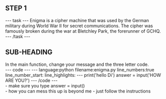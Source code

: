 <h2 class="c-project-heading--task">STEP 1</h2>
--- task ---
Enigma is a cipher machine that was used by the German military during World War II for secret communications. The cipher was famously broken during the war at Bletchley Park, the forerunner of GCHQ.
--- /task ---
<h2 class="c-project-heading--explain">SUB-HEADING</h2>
In the main function, change your message and the three letter code. 
<div class="c-project-code">
--- code ---
---
language:python
filename:enigma.py
line_numbers:true
line_number_start:
line_highlights:
---
print('hello Di')
answer = input('HOW ARE YOU?')
--- /code ---
</div>

<div class="c-project-callout c-project-callout--tip">
- make sure you type answer = input()
</div>

<div class="c-project-callout c-project-callout--debug">
- how you can mess this up is beyond me
- just follow the instructions
</div>



